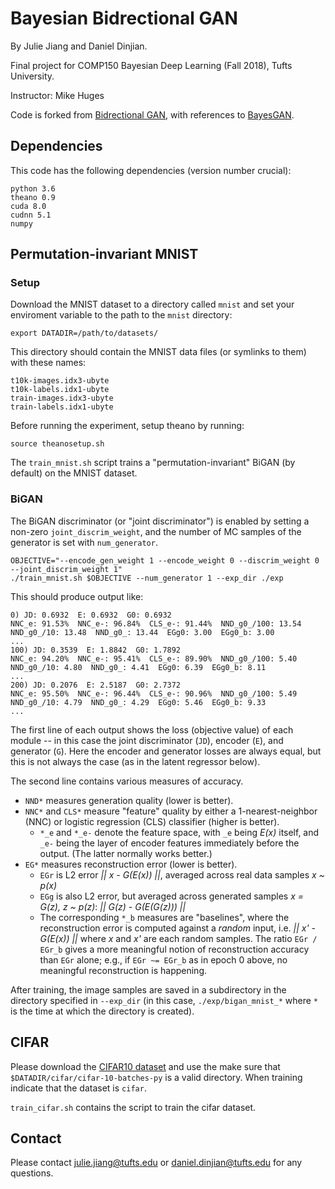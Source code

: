 # Bayesian Bidrectional GAN
By Julie Jiang and Daniel Dinjian.

Final project for COMP150 Bayesian Deep Learning (Fall 2018), Tufts University.

Instructor: Mike Huges

Code is forked from [Bidrectional GAN](https://github.com/jeffdonahue/bigan), with references to [BayesGAN](https://github.com/andrewgordonwilson/bayesgan/).

## Dependencies
This code has the following dependencies (version number crucial):

    python 3.6
    theano 0.9
    cuda 8.0
    cudnn 5.1
    numpy
    

## Permutation-invariant MNIST

### Setup

Download the MNIST dataset to a directory called `mnist` and set your enviroment variable to the path to the `mnist` directory:
    
    export DATADIR=/path/to/datasets/
    
This directory should contain the MNIST data files (or symlinks to them) with these names:

    t10k-images.idx3-ubyte
    t10k-labels.idx1-ubyte
    train-images.idx3-ubyte
    train-labels.idx1-ubyte

Before running the experiment, setup theano by running:
    
    source theanosetup.sh

The `train_mnist.sh` script trains a "permutation-invariant" BiGAN (by default) on the MNIST dataset.


### BiGAN
The BiGAN discriminator (or "joint discriminator") is enabled by setting a non-zero `joint_discrim_weight`, and the number of MC samples of the generator is set with `num_generator`.

    OBJECTIVE="--encode_gen_weight 1 --encode_weight 0 --discrim_weight 0 --joint_discrim_weight 1"
    ./train_mnist.sh $OBJECTIVE --num_generator 1 --exp_dir ./exp

This should produce output like:

    0) JD: 0.6932  E: 0.6932  G0: 0.6932
    NNC_e: 91.53%  NNC_e-: 96.84%  CLS_e-: 91.44%  NND_g0_/100: 13.54  NND_g0_/10: 13.48  NND_g0_: 13.44  EGg0: 3.00  EGg0_b: 3.00
    ...
    100) JD: 0.3539  E: 1.8842  G0: 1.7892
    NNC_e: 94.20%  NNC_e-: 95.41%  CLS_e-: 89.90%  NND_g0_/100: 5.40  NND_g0_/10: 4.80  NND_g0_: 4.41  EGg0: 6.39  EGg0_b: 8.11
    ...
    200) JD: 0.2076  E: 2.5187  G0: 2.7372
    NNC_e: 95.50%  NNC_e-: 96.44%  CLS_e-: 90.96%  NND_g0_/100: 5.49  NND_g0_/10: 4.79  NND_g0_: 4.29  EGg0: 5.46  EGg0_b: 9.33
    ...

The first line of each output shows the loss (objective value) of each module -- in this case the joint discriminator (`JD`), encoder (`E`), and generator (`G`).
Here the encoder and generator losses are always equal, but this is not always the case (as in the latent regressor below).

The second line contains various measures of accuracy.

 * `NND*` measures generation quality (lower is better).
 * `NNC*` and `CLS*` measure "feature" quality by either a 1-nearest-neighbor (NNC) or logistic regression (CLS) classifier (higher is better).
   * `*_e` and `*_e-` denote the feature space, with `_e` being *E(x)* itself, and `_e-` being the layer of encoder features immediately before the output. (The latter normally works better.)
 * `EG*` measures reconstruction error (lower is better).
   * `EGr` is L2 error *|| x - G(E(x)) ||*, averaged across real data samples *x ~ p(x)*
   * `EGg` is also L2 error, but averaged across generated samples *x = G(z), z ~ p(z)*: *|| G(z) - G(E(G(z))) ||*
   * The corresponding `*_b` measures are "baselines", where the reconstruction error is computed against a *random* input, i.e. *|| x' - G(E(x)) ||* where *x* and *x'* are each random samples. The ratio `EGr / EGr_b` gives a more meaningful notion of reconstruction accuracy than `EGr` alone; e.g., if `EGr ~= EGr_b` as in epoch 0 above, no meaningful reconstruction is happening.

After training, the image samples are saved in a subdirectory in the directory specified in `--exp_dir` (in this case, `./exp/bigan_mnist_*` where `*` is the time at which the directory is created).

## CIFAR

Please download the [CIFAR10 dataset](https://www.cs.toronto.edu/~kriz/cifar.html) and use the make sure that `$DATADIR/cifar/cifar-10-batches-py` is a valid directory. When training indicate that the dataset is `cifar`. 

`train_cifar.sh` contains the script to train the cifar dataset.

## Contact
Please contact julie.jiang@tufts.edu or daniel.dinjian@tufts.edu for any questions. 
